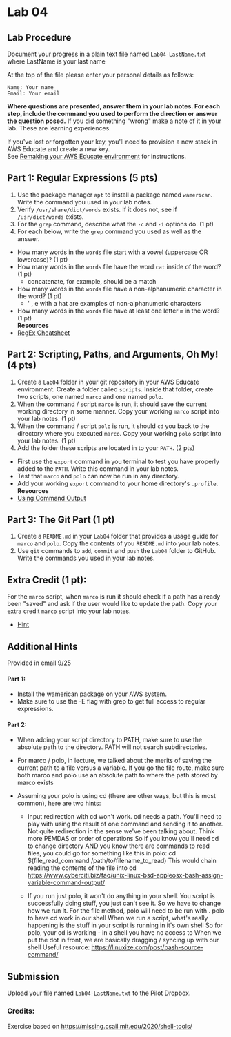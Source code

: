 # Lab 04

## Lab Procedure

Document your progress in a plain text file named `Lab04-LastName.txt`  
where LastName is your last name

At the top of the file please enter your personal details as follows:

```
Name: Your name
Email: Your email

```

**Where questions are presented, answer them in your lab notes. For each step, include the command you used to perform the direction or answer the question posed.** If you did something "wrong" make a note of it in your lab. These are learning experiences.

If you've lost or forgotten your key, you'll need to provision a new stack in AWS Educate and create a new key.  
See [Remaking your AWS Educate environment](../../..) for instructions.

## Part 1: Regular Expressions (5 pts)

1. Use the package manager `apt` to install a package named `wamerican`. Write the command you used in your lab notes.
2. Verify `/usr/share/dict/words` exists. If it does not, see if `/usr/dict/words` exists.
3. For the `grep` command, describe what the `-c` and `-i` options do. (1 pt)
4. For each below, write the `grep` command you used as well as the answer.

- How many words in the `words` file start with a vowel (uppercase OR lowercase)? (1 pt)
- How many words in the `words` file have the word `cat` inside of the word? (1 pt)
  - concatenate, for example, should be a match
- How many words in the `words` file have a non-alphanumeric character in the word? (1 pt)
  - ' , e with a hat are examples of non-alphanumeric characters
- How many words in the `words` file have at least one letter `m` in the word? (1 pt)  
  **Resources**
- [RegEx Cheatsheet](http://web.mit.edu/hackl/www/lab/turkshop/slides/regex-cheatsheet.pdf)

## Part 2: Scripting, Paths, and Arguments, Oh My! (4 pts)

1. Create a `Lab04` folder in your git repository in your AWS Educate environment. Create a folder called `scripts`. Inside that folder, create two scripts, one named `marco` and one named `polo`.
2. When the command / script `marco` is run, it should save the current working directory in some manner. Copy your working `marco` script into your lab notes. (1 pt)
3. When the command / script `polo` is run, it should `cd` you back to the directory where you executed `marco`. Copy your working `polo` script into your lab notes. (1 pt)
4. Add the folder these scripts are located in to your `PATH`. (2 pts)

- First use the `export` command in you terminal to test you have properly added to the `PATH`. Write this command in your lab notes.
- Test that `marco` and `polo` can now be run in any directory.
- Add your working `export` command to your home directory's `.profile`.  
  **Resources**
- [Using Command Output](https://www.cyberciti.biz/faq/unix-linux-bsd-appleosx-bash-assign-variable-command-output/)

## Part 3: The Git Part (1 pt)

1. Create a `README.md` in your `Lab04` folder that provides a usage guide for `marco` and `polo`. Copy the contents of you `README.md` into your lab notes.
2. Use `git` commands to `add`, `commit` and `push` the `Lab04` folder to GitHub. Write the commands you used in your lab notes.

## Extra Credit (1 pt):

For the `marco` script, when `marco` is run it should check if a path has already been "saved" and ask if the user would like to update the path. Copy your extra credit `marco` script into your lab notes.

- [Hint](https://www.cyberciti.biz/faq/linux-unix-script-check-if-file-empty-or-not/)

## Additional Hints

Provided in email 9/25

#### Part 1:

- Install the wamerican package on your AWS system.
- Make sure to use the -E flag with grep to get full access to regular expressions.

#### Part 2:

- When adding your script directory to PATH, make sure to use the absolute path to the directory. PATH will not search subdirectories.
- For marco / polo, in lecture, we talked about the merits of saving the current path to a file versus a variable. If you go the file route, make sure both marco and polo use an absolute path to where the path stored by marco exists
- Assuming your polo is using cd (there are other ways, but this is most common), here are two hints:

  - Input redirection with cd won't work. cd needs a path. You'll need to play with using the result of one command and sending it to another. Not quite redirection in the sense we've been talking about. Think more PEMDAS or order of operations So if you know you'll need cd to change directory AND you know there are commands to read files, you could go for something like this in polo: cd \$(file_read_command /path/to/filename_to_read) This would chain reading the contents of the file into cd https://www.cyberciti.biz/faq/unix-linux-bsd-appleosx-bash-assign-variable-command-output/

  - If you run just polo, it won't do anything in your shell. You script is successfully doing stuff, you just can't see it. So we have to change how we run it. For the file method, polo will need to be run with . polo to have cd work in our shell When we run a script, what's really happening is the stuff in your script is running in it's own shell So for polo, your cd is working - in a shell you have no access to When we put the dot in front, we are basically dragging / syncing up with our shell Useful resource: https://linuxize.com/post/bash-source-command/

## Submission

Upload your file named `Lab04-LastName.txt` to the Pilot Dropbox.

### Credits:

Exercise based on https://missing.csail.mit.edu/2020/shell-tools/
